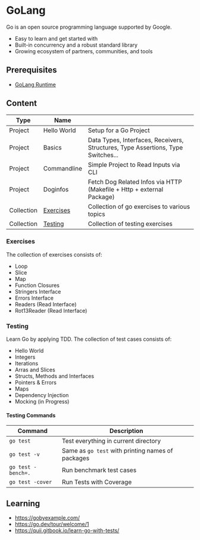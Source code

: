 # GoLang

Go is an open source programming language supported by Google.

- Easy to learn and get started with
- Built-in concurrency and a robust standard library
- Growing ecosystem of partners, communities, and tools

## Prerequisites

- [GoLang Runtime](https://go.dev/doc/install)

## Content

| Type       | Name                    |                                                                                  |
|------------|-------------------------|----------------------------------------------------------------------------------|
| Project    | Hello World             | Setup for a Go Project                                                           |
| Project    | Basics                  | Data Types, Interfaces, Receivers, Structures, Type Assertions, Type Switches... |
| Project    | Commandline             | Simple Project to Read Inputs via CLI                                            |
| Project    | Doginfos                | Fetch Dog Related Infos via HTTP (Makefile + Http + external Package)            |
| Collection | [Exercises](#Exercises) | Collection of go exercises to various topics                                     |
| Collection | [Testing](#Testing)     | Collection of testing exercises                                                  |

### Exercises

The collection of exercises consists of:

- Loop
- Slice
- Map
- Function Closures
- Stringers Interface
- Errors Interface
- Readers (Read Interface)
- Rot13Reader (Read Interface)

### Testing

Learn Go by applying TDD. The collection of test cases consists of:

- Hello World
- Integers
- Iterations
- Arras and Slices
- Structs, Methods and Interfaces
- Pointers & Errors
- Maps
- Dependency Injection
- Mocking (in Progress)

#### Testing Commands

| Command            | Description                                       |
|--------------------|---------------------------------------------------|
| `go test`          | Test everything in current directory              |
| `go test -v`       | Same as `go test` with printing names of packages |
| `go test -bench=.` | Run benchmark test cases                          |
| `go test -cover`   | Run Tests with Coverage                           |

## Learning

- https://gobyexample.com/
- https://go.dev/tour/welcome/1
- https://quii.gitbook.io/learn-go-with-tests/